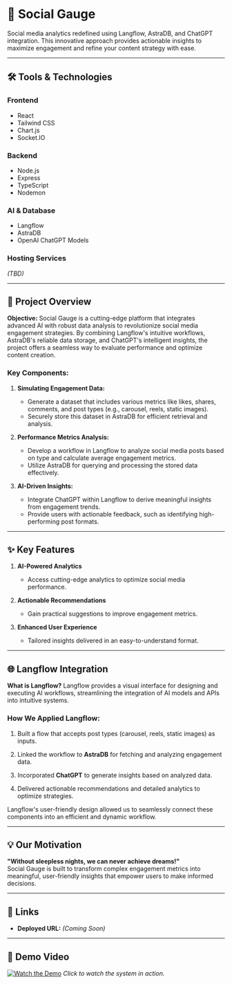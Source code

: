 # 🎯 **Social Gauge**

Social media analytics redefined using Langflow, AstraDB, and ChatGPT integration. This innovative approach provides actionable insights to maximize engagement and refine your content strategy with ease.

---

## 🛠️ **Tools & Technologies**

### **Frontend**
- React
- Tailwind CSS
- Chart.js
- Socket.IO

### **Backend**
- Node.js
- Express
- TypeScript
- Nodemon

### **AI & Database**
- Langflow
- AstraDB
- OpenAI ChatGPT Models

### **Hosting Services**
*(TBD)*

---

## 📖 **Project Overview**

**Objective:** Social Gauge is a cutting-edge platform that integrates advanced AI with robust data analysis to revolutionize social media engagement strategies. By combining Langflow's intuitive workflows, AstraDB's reliable data storage, and ChatGPT's intelligent insights, the project offers a seamless way to evaluate performance and optimize content creation.

### **Key Components:**
1. **Simulating Engagement Data:**
   - Generate a dataset that includes various metrics like likes, shares, comments, and post types (e.g., carousel, reels, static images).
   - Securely store this dataset in AstraDB for efficient retrieval and analysis.

2. **Performance Metrics Analysis:**
   - Develop a workflow in Langflow to analyze social media posts based on type and calculate average engagement metrics.
   - Utilize AstraDB for querying and processing the stored data effectively.

3. **AI-Driven Insights:**
   - Integrate ChatGPT within Langflow to derive meaningful insights from engagement trends.
   - Provide users with actionable feedback, such as identifying high-performing post formats.

---

## ✨ **Key Features**

1. **AI-Powered Analytics**
   - Access cutting-edge analytics to optimize social media performance.

2. **Actionable Recommendations**
   - Gain practical suggestions to improve engagement metrics.

3. **Enhanced User Experience**
   - Tailored insights delivered in an easy-to-understand format.

---

## 🌐 **Langflow Integration**

**What is Langflow?**
Langflow provides a visual interface for designing and executing AI workflows, streamlining the integration of AI models and APIs into intuitive systems.

### **How We Applied Langflow:**
1. Built a flow that accepts post types (carousel, reels, static images) as inputs.

2. Linked the workflow to **AstraDB** for fetching and analyzing engagement data.

3. Incorporated **ChatGPT** to generate insights based on analyzed data.

4. Delivered actionable recommendations and detailed analytics to optimize strategies.

Langflow's user-friendly design allowed us to seamlessly connect these components into an efficient and dynamic workflow.

---

## 💡 **Our Motivation**

**"Without sleepless nights, we can never achieve dreams!"**  
Social Gauge is built to transform complex engagement metrics into meaningful, user-friendly insights that empower users to make informed decisions.

---

## 🔗 **Links**

- **Deployed URL:** *(Coming Soon)*

---

## 🎥 **Demo Video**

[![Watch the Demo]([https://img.youtube.com/vi/placeholder/0.jpg)](https://www.youtube.com/watch?v=MlKndTLovag&t=3s](https://youtu.be/Z10PZcUL9K0?si=Bc0hTqQDG_mblskf))  
*Click to watch the system in action.*

